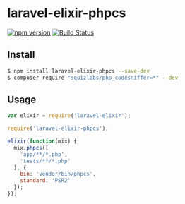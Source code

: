 # laravel-elixir-phpcs

[![npm version](https://badge.fury.io/js/laravel-elixir-phpcs.svg)](https://badge.fury.io/js/laravel-elixir-phpcs)
[![Build Status](https://travis-ci.org/ponko2/laravel-elixir-phpcs.svg?branch=master)](https://travis-ci.org/ponko2/laravel-elixir-phpcs)

## Install

```sh
$ npm install laravel-elixir-phpcs --save-dev
$ composer require "squizlabs/php_codesniffer=*" --dev
```

## Usage

```javascript
var elixir = require('laravel-elixir');

require('laravel-elixir-phpcs');

elixir(function(mix) {
  mix.phpcs([
    'app/**/*.php',
    'tests/**/*.php'
  ], {
    bin: 'vendor/bin/phpcs',
    standard: 'PSR2'
  });
});
```
